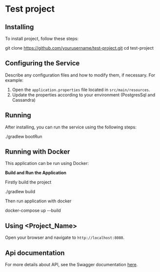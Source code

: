# Test project

## Installing

To install project, follow these steps:

git clone https://github.com/yourusername/test-project.git
cd test-project

## Configuring the Service

Describe any configuration files and how to modify them, if necessary. For example:

1. Open the `application.properties` file located in `src/main/resources`.
2. Update the properties according to your environment (PostgresSql and Cassandra)

## Running

After installing, you can run the service using the following steps:

./gradlew bootRun

## Running with Docker

This application can be run using Docker:

**Build and Run the Application**

Firstly build the project

./gradlew build

Then run application with docker

docker-compose up --build

## Using <Project_Name>

Open your browser and navigate to `http://localhost:8080`.

## Api documentation

For more details about API, see the Swagger documentation [here](./openApi.yaml).
